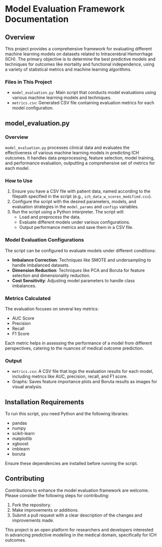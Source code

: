 # Model Evaluation Framework Documentation

## Overview

This project provides a comprehensive framework for evaluating different machine learning models on datasets related to Intracerebral Hemorrhage (ICH). The primary objective is to determine the best predictive models and techniques for outcomes like mortality and functional independence, using a variety of statistical metrics and machine learning algorithms.

### Files in This Project

- `model_evaluation.py`: Main script that conducts model evaluations using various machine learning models and techniques.
- `metrics.csv`: Generated CSV file containing evaluation metrics for each model configuration.

## model_evaluation.py

### Overview

`model_evaluation.py` processes clinical data and evaluates the effectiveness of various machine learning models in predicting ICH outcomes. It handles data preprocessing, feature selection, model training, and performance evaluation, outputting a comprehensive set of metrics for each model.

### How to Use

1. Ensure you have a CSV file with patient data, named according to the filepath specified in the script (e.g., `ich_data_w_scores_modified.csv`).
2. Configure the script with the desired parameters, models, and evaluation strategies in the `model_params` and `configs` variables.
3. Run the script using a Python interpreter. The script will:
   - Load and preprocess the data.
   - Evaluate different models under various configurations.
   - Output performance metrics and save them in a CSV file.

### Model Evaluation Configurations

The script can be configured to evaluate models under different conditions:
- **Imbalance Correction**: Techniques like SMOTE and undersampling to handle imbalanced datasets.
- **Dimension Reduction**: Techniques like PCA and Boruta for feature selection and dimensionality reduction.
- **Cost Sensitivity**: Adjusting model parameters to handle class imbalances.

### Metrics Calculated

The evaluation focuses on several key metrics:
- AUC Score
- Precision
- Recall
- F1 Score

Each metric helps in assessing the performance of a model from different perspectives, catering to the nuances of medical outcome prediction.

### Output

- `metrics.csv`: A CSV file that logs the evaluation results for each model, including metrics like AUC, precision, recall, and F1 score.
- Graphs: Saves feature importance plots and Boruta results as images for visual analysis.

## Installation Requirements

To run this script, you need Python and the following libraries:
- pandas
- numpy
- scikit-learn
- matplotlib
- xgboost
- imblearn
- boruta

Ensure these dependencies are installed before running the script.

## Contributing

Contributions to enhance the model evaluation framework are welcome. Please consider the following steps for contributing:
1. Fork the repository.
2. Make improvements or additions.
3. Submit a pull request with a clear description of the changes and improvements made.

This project is an open platform for researchers and developers interested in advancing predictive modeling in the medical domain, specifically for ICH outcomes.

